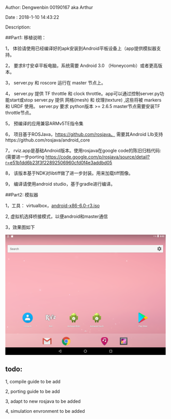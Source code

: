  Author: Dengwenbin 00190167 aka Arthur

 Date  : 2018-1-10 14:43:22

Description: 

##Part1: 移植说明：

1， 体验请使用已经编译好的apk安装到Android平板设备上（app提供模拟器支持。

2， 要求8寸安卓平板电脑，系统需要 Android 3.0 （Honeycomb）或者更高版本。

3， server.py 和 roscore 运行在 master 节点上。

4， server.py 提供 TF throttle 和 clock throttle。app可以通过控制server.py功能start或stop
    server.py 提供 网格(mesh) 和 纹理(texture) ,这些将被 markers 和 URDF 使用。
	server.py 要求 python版本 >= 2.6.5
	master节点需要安装TF throttle节点。
	
5， 预编译的应用兼容ARMv5TE指令集


6， 项目基于ROSJava，https://github.com/rosjava。
    需要其Android LIb支持https://github.com/rosjava/android_core

7， rviz.app是基础Android版本。使用rosjava在google code的陈旧归档代码:(需要进一步porting
    https://code.google.com/p/rosjava/source/detail?r=e51b1dd6b23f3f22892506960cfd0f4e3addbd05

8， 该版本基于NDK对libtiff做了进一步封装。用来加载tiff图像。

9， 编译请使用android studio，基于gradle进行编译。


##Part2: 模拟器

1，工具： virtualbox，[android-x86-6.0-r3.iso](http://www.android-x86.org/download)

2, 虚拟机选择桥接模式，以便android和master通信

3，效果图如下
   
   ![demo](https://github.com/GitBubble/rviz_android_porting/blob/master/assets/snapshot.PNG?raw=true)
   
## todo:
    
1, compile guide to be add

2, porting guide to be add

3, adapt to new rosjava to be added

4, simulation envronment to be added
